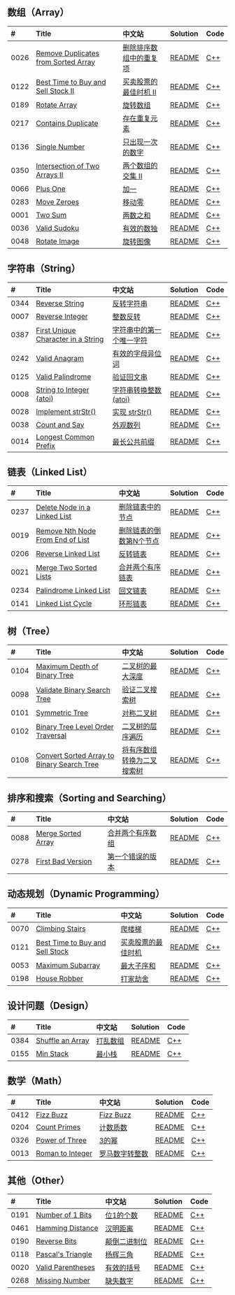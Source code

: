 ## 数组（Array）

|#|Title|中文站|Solution|Code|
|:-|:-|:-|:-|:-|
|0026|[Remove Duplicates from Sorted Array](https://leetcode.com/problems/remove-duplicates-from-sorted-array)|[删除排序数组中的重复项](https://leetcode-cn.com/problems/remove-duplicates-from-sorted-array)|[README](https://github.com/downdemo/LeetCode-Solutions-in-Cpp17/blob/master/docs/0026.md)|[C++](https://github.com/downdemo/LeetCode-Solutions-in-Cpp17/blob/master/src/0026.cpp)|
|0122|[Best Time to Buy and Sell Stock II](https://leetcode.com/problems/best-time-to-buy-and-sell-stock-ii)|[买卖股票的最佳时机 II](https://leetcode-cn.com/problems/best-time-to-buy-and-sell-stock-ii)|[README](https://github.com/downdemo/LeetCode-Solutions-in-Cpp17/blob/master/docs/0122.md)|[C++](https://github.com/downdemo/LeetCode-Solutions-in-Cpp17/blob/master/src/0122.cpp)|
|0189|[Rotate Array](https://leetcode.com/problems/rotate-array)|[旋转数组](https://leetcode-cn.com/problems/rotate-array)|[README](https://github.com/downdemo/LeetCode-Solutions-in-Cpp17/blob/master/docs/0189.md)|[C++](https://github.com/downdemo/LeetCode-Solutions-in-Cpp17/blob/master/src/0189.cpp)|
|0217|[Contains Duplicate](https://leetcode.com/problems/contains-duplicate)|[存在重复元素](https://leetcode-cn.com/problems/contains-duplicate)|[README](https://github.com/downdemo/LeetCode-Solutions-in-Cpp17/blob/master/docs/0217.md)|[C++](https://github.com/downdemo/LeetCode-Solutions-in-Cpp17/blob/master/src/0217.cpp)|
|0136|[Single Number](https://leetcode.com/problems/single-number)|[只出现一次的数字](https://leetcode-cn.com/problems/single-number)|[README](https://github.com/downdemo/LeetCode-Solutions-in-Cpp17/blob/master/docs/0136.md)|[C++](https://github.com/downdemo/LeetCode-Solutions-in-Cpp17/blob/master/src/0136.cpp)|
|0350|[Intersection of Two Arrays II](https://leetcode.com/problems/intersection-of-two-arrays-ii)|[两个数组的交集 II](https://leetcode-cn.com/problems/intersection-of-two-arrays-ii)|[README](https://github.com/downdemo/LeetCode-Solutions-in-Cpp17/blob/master/docs/0350.md)|[C++](https://github.com/downdemo/LeetCode-Solutions-in-Cpp17/blob/master/src/0350.cpp)|
|0066|[Plus One](https://leetcode.com/problems/plus-one)|[加一](https://leetcode-cn.com/problems/plus-one)|[README](https://github.com/downdemo/LeetCode-Solutions-in-Cpp17/blob/master/docs/0066.md)|[C++](https://github.com/downdemo/LeetCode-Solutions-in-Cpp17/blob/master/src/0066.cpp)|
|0283|[Move Zeroes](https://leetcode.com/problems/move-zeroes)|[移动零](https://leetcode-cn.com/problems/move-zeroes)|[README](https://github.com/downdemo/LeetCode-Solutions-in-Cpp17/blob/master/docs/0283.md)|[C++](https://github.com/downdemo/LeetCode-Solutions-in-Cpp17/blob/master/src/0283.cpp)|
|0001|[Two Sum](https://leetcode.com/problems/two-sum)|[两数之和](https://leetcode-cn.com/problems/two-sum/)|[README](https://github.com/downdemo/LeetCode-Solutions-in-Cpp17/blob/master/docs/0001.md)|[C++](https://github.com/downdemo/LeetCode-Solutions-in-Cpp17/blob/master/src/0001.cpp)|
|0036|[Valid Sudoku](https://leetcode.com/problems/valid-sudoku)|[有效的数独](https://leetcode-cn.com/problems/valid-sudoku)|[README](https://github.com/downdemo/LeetCode-Solutions-in-Cpp17/blob/master/docs/0036.md)|[C++](https://github.com/downdemo/LeetCode-Solutions-in-Cpp17/blob/master/src/0036.cpp)|
|0048|[Rotate Image](https://leetcode.com/problems/rotate-image)|[旋转图像](https://leetcode-cn.com/problems/rotate-image)|[README](https://github.com/downdemo/LeetCode-Solutions-in-Cpp17/blob/master/docs/0048.md)|[C++](https://github.com/downdemo/LeetCode-Solutions-in-Cpp17/blob/master/src/0048.cpp)|

## 字符串（String）

|#|Title|中文站|Solution|Code|
|:-|:-|:-|:-|:-|
|0344|[Reverse String](https://leetcode.com/problems/reverse-string)|[反转字符串](https://leetcode-cn.com/problems/reverse-string)|[README](https://github.com/downdemo/LeetCode-Solutions-in-Cpp17/blob/master/docs/0344.md)|[C++](https://github.com/downdemo/LeetCode-Solutions-in-Cpp17/blob/master/src/0344.cpp)|
|0007|[Reverse Integer](https://leetcode.com/problems/reverse-integer)|[整数反转](https://leetcode-cn.com/problems/reverse-integer)|[README](https://github.com/downdemo/LeetCode-Solutions-in-Cpp17/blob/master/docs/0007.md)|[C++](https://github.com/downdemo/LeetCode-Solutions-in-Cpp17/blob/master/src/0007.cpp)|
|0387|[First Unique Character in a String](https://leetcode.com/problems/first-unique-character-in-a-string)|[字符串中的第一个唯一字符](https://leetcode-cn.com/problems/first-unique-character-in-a-string)|[README](https://github.com/downdemo/LeetCode-Solutions-in-Cpp17/blob/master/docs/0387.md)|[C++](https://github.com/downdemo/LeetCode-Solutions-in-Cpp17/blob/master/src/0387.cpp)|
|0242|[Valid Anagram](https://leetcode.com/problems/valid-anagram)|[有效的字母异位词](https://leetcode-cn.com/problems/valid-anagram)|[README](https://github.com/downdemo/LeetCode-Solutions-in-Cpp17/blob/master/docs/0242.md)|[C++](https://github.com/downdemo/LeetCode-Solutions-in-Cpp17/blob/master/src/0242.cpp)|
|0125|[Valid Palindrome](https://leetcode.com/problems/valid-palindrome)|[验证回文串](https://leetcode-cn.com/problems/valid-palindrome)|[README](https://github.com/downdemo/LeetCode-Solutions-in-Cpp17/blob/master/docs/0125.md)|[C++](https://github.com/downdemo/LeetCode-Solutions-in-Cpp17/blob/master/src/0125.cpp)|
|0008|[String to Integer (atoi)](https://leetcode.com/problems/string-to-integer-atoi)|[字符串转换整数 (atoi)](https://leetcode-cn.com/problems/string-to-integer-atoi)|[README](https://github.com/downdemo/LeetCode-Solutions-in-Cpp17/blob/master/docs/0008.md)|[C++](https://github.com/downdemo/LeetCode-Solutions-in-Cpp17/blob/master/src/0008.cpp)|
|0028|[Implement strStr()](https://leetcode.com/problems/implement-strstr)|[实现 strStr()](https://leetcode-cn.com/problems/implement-strstr)|[README](https://github.com/downdemo/LeetCode-Solutions-in-Cpp17/blob/master/docs/0028.md)|[C++](https://github.com/downdemo/LeetCode-Solutions-in-Cpp17/blob/master/src/0028.cpp)|
|0038|[Count and Say](https://leetcode.com/problems/count-and-say)|[外观数列](https://leetcode-cn.com/problems/count-and-say)|[README](https://github.com/downdemo/LeetCode-Solutions-in-Cpp17/blob/master/docs/0038.md)|[C++](https://github.com/downdemo/LeetCode-Solutions-in-Cpp17/blob/master/src/0038.cpp)|
|0014|[Longest Common Prefix](https://leetcode.com/problems/longest-common-prefix)|[最长公共前缀](https://leetcode-cn.com/problems/longest-common-prefix)|[README](https://github.com/downdemo/LeetCode-Solutions-in-Cpp17/blob/master/docs/0014.md)|[C++](https://github.com/downdemo/LeetCode-Solutions-in-Cpp17/blob/master/src/0014.cpp)|

## 链表（Linked List）

|#|Title|中文站|Solution|Code|
|:-|:-|:-|:-|:-|
|0237|[Delete Node in a Linked List](https://leetcode.com/problems/delete-node-in-a-linked-list)|[删除链表中的节点](https://leetcode-cn.com/problems/delete-node-in-a-linked-list)|[README](https://github.com/downdemo/LeetCode-Solutions-in-Cpp17/blob/master/docs/0237.md)|[C++](https://github.com/downdemo/LeetCode-Solutions-in-Cpp17/blob/master/src/0237.cpp)|
|0019|[Remove Nth Node From End of List](https://leetcode.com/problems/remove-nth-node-from-end-of-list)|[删除链表的倒数第N个节点](https://leetcode-cn.com/problems/remove-nth-node-from-end-of-list)|[README](https://github.com/downdemo/LeetCode-Solutions-in-Cpp17/blob/master/docs/0019.md)|[C++](https://github.com/downdemo/LeetCode-Solutions-in-Cpp17/blob/master/src/0019.cpp)|
|0206|[Reverse Linked List](https://leetcode.com/problems/reverse-linked-list)|[反转链表](https://leetcode-cn.com/problems/reverse-linked-list)|[README](https://github.com/downdemo/LeetCode-Solutions-in-Cpp17/blob/master/docs/0206.md)|[C++](https://github.com/downdemo/LeetCode-Solutions-in-Cpp17/blob/master/src/0206.cpp)|
|0021|[Merge Two Sorted Lists](https://leetcode.com/problems/merge-two-sorted-lists)|[合并两个有序链表](https://leetcode-cn.com/problems/merge-two-sorted-lists)|[README](https://github.com/downdemo/LeetCode-Solutions-in-Cpp17/blob/master/docs/0021.md)|[C++](https://github.com/downdemo/LeetCode-Solutions-in-Cpp17/blob/master/src/0021.cpp)|
|0234|[Palindrome Linked List](https://leetcode.com/problems/palindrome-linked-list)|[回文链表](https://leetcode-cn.com/problems/palindrome-linked-list)|[README](https://github.com/downdemo/LeetCode-Solutions-in-Cpp17/blob/master/docs/0234.md)|[C++](https://github.com/downdemo/LeetCode-Solutions-in-Cpp17/blob/master/src/0234.cpp)|
|0141|[Linked List Cycle](https://leetcode.com/problems/linked-list-cycle)|[环形链表](https://leetcode-cn.com/problems/linked-list-cycle)|[README](https://github.com/downdemo/LeetCode-Solutions-in-Cpp17/blob/master/docs/0141.md)|[C++](https://github.com/downdemo/LeetCode-Solutions-in-Cpp17/blob/master/src/0141.cpp)|

## 树（Tree）

|#|Title|中文站|Solution|Code|
|:-|:-|:-|:-|:-|
|0104|[Maximum Depth of Binary Tree](https://leetcode.com/problems/maximum-depth-of-binary-tree)|[二叉树的最大深度](https://leetcode-cn.com/problems/maximum-depth-of-binary-tree)|[README](https://github.com/downdemo/LeetCode-Solutions-in-Cpp17/blob/master/docs/0104.md)|[C++](https://github.com/downdemo/LeetCode-Solutions-in-Cpp17/blob/master/src/0104.cpp)|
|0098|[Validate Binary Search Tree](https://leetcode.com/problems/validate-binary-search-tree)|[验证二叉搜索树](https://leetcode-cn.com/problems/validate-binary-search-tree)|[README](https://github.com/downdemo/LeetCode-Solutions-in-Cpp17/blob/master/docs/0098.md)|[C++](https://github.com/downdemo/LeetCode-Solutions-in-Cpp17/blob/master/src/0098.cpp)|
|0101|[Symmetric Tree](https://leetcode.com/problems/symmetric-tree)|[对称二叉树](https://leetcode-cn.com/problems/symmetric-tree)|[README](https://github.com/downdemo/LeetCode-Solutions-in-Cpp17/blob/master/docs/0101.md)|[C++](https://github.com/downdemo/LeetCode-Solutions-in-Cpp17/blob/master/src/0101.cpp)|
|0102|[Binary Tree Level Order Traversal](https://leetcode.com/problems/binary-tree-level-order-traversal)|[二叉树的层序遍历](https://leetcode-cn.com/problems/binary-tree-level-order-traversal)|[README](https://github.com/downdemo/LeetCode-Solutions-in-Cpp17/blob/master/docs/0102.md)|[C++](https://github.com/downdemo/LeetCode-Solutions-in-Cpp17/blob/master/src/0102.cpp)|
|0108|[Convert Sorted Array to Binary Search Tree ](https://leetcode.com/problems/convert-sorted-array-to-binary-search-tree)|[将有序数组转换为二叉搜索树](https://leetcode-cn.com/problems/convert-sorted-array-to-binary-search-tree)|[README](https://github.com/downdemo/LeetCode-Solutions-in-Cpp17/blob/master/docs/0108.md)|[C++](https://github.com/downdemo/LeetCode-Solutions-in-Cpp17/blob/master/src/0108.cpp)|

## 排序和搜索（Sorting and Searching）

|#|Title|中文站|Solution|Code|
|:-|:-|:-|:-|:-|
|0088|[Merge Sorted Array](https://leetcode.com/problems/merge-sorted-array)|[合并两个有序数组](https://leetcode-cn.com/problems/merge-sorted-array)|[README](https://github.com/downdemo/LeetCode-Solutions-in-Cpp17/blob/master/docs/0088.md)|[C++](https://github.com/downdemo/LeetCode-Solutions-in-Cpp17/blob/master/src/0088.cpp)|
|0278|[First Bad Version](https://leetcode.com/problems/first-bad-version)|[第一个错误的版本](https://leetcode-cn.com/problems/first-bad-version)|[README](https://github.com/downdemo/LeetCode-Solutions-in-Cpp17/blob/master/docs/0278.md)|[C++](https://github.com/downdemo/LeetCode-Solutions-in-Cpp17/blob/master/src/0278.cpp)|

## 动态规划（Dynamic Programming）

|#|Title|中文站|Solution|Code|
|:-|:-|:-|:-|:-|
|0070|[Climbing Stairs](https://leetcode.com/problems/climbing-stairs)|[爬楼梯](https://leetcode-cn.com/problems/climbing-stairs)|[README](https://github.com/downdemo/LeetCode-Solutions-in-Cpp17/blob/master/docs/0070.md)|[C++](https://github.com/downdemo/LeetCode-Solutions-in-Cpp17/blob/master/src/0070.cpp)|
|0121|[Best Time to Buy and Sell Stock](https://leetcode.com/problems/best-time-to-buy-and-sell-stock)|[买卖股票的最佳时机](https://leetcode-cn.com/problems/best-time-to-buy-and-sell-stock)|[README](https://github.com/downdemo/LeetCode-Solutions-in-Cpp17/blob/master/docs/0121.md)|[C++](https://github.com/downdemo/LeetCode-Solutions-in-Cpp17/blob/master/src/0121.cpp)|
|0053|[Maximum Subarray](https://leetcode.com/problems/maximum-subarray)|[最大子序和](https://leetcode-cn.com/problems/maximum-subarray)|[README](https://github.com/downdemo/LeetCode-Solutions-in-Cpp17/blob/master/docs/0053.md)|[C++](https://github.com/downdemo/LeetCode-Solutions-in-Cpp17/blob/master/src/0053.cpp)|
|0198|[House Robber](https://leetcode.com/problems/house-robber)|[打家劫舍](https://leetcode-cn.com/problems/house-robber)|[README](https://github.com/downdemo/LeetCode-Solutions-in-Cpp17/blob/master/docs/0198.md)|[C++](https://github.com/downdemo/LeetCode-Solutions-in-Cpp17/blob/master/src/0198.cpp)|

## 设计问题（Design）

|#|Title|中文站|Solution|Code|
|:-|:-|:-|:-|:-|
|0384|[Shuffle an Array](https://leetcode.com/problems/shuffle-an-array)|[打乱数组](https://leetcode-cn.com/problems/shuffle-an-array)|[README](https://github.com/downdemo/LeetCode-Solutions-in-Cpp17/blob/master/docs/0384.md)|[C++](https://github.com/downdemo/LeetCode-Solutions-in-Cpp17/blob/master/src/0384.cpp)|
|0155|[Min Stack](https://leetcode.com/problems/min-stack)|[最小栈](https://leetcode-cn.com/problems/min-stack)|[README](https://github.com/downdemo/LeetCode-Solutions-in-Cpp17/blob/master/docs/0155.md)|[C++](https://github.com/downdemo/LeetCode-Solutions-in-Cpp17/blob/master/src/0155.cpp)|

## 数学（Math）

|#|Title|中文站|Solution|Code|
|:-|:-|:-|:-|:-|
|0412|[Fizz Buzz](https://leetcode.com/problems/fizz-buzz)|[Fizz Buzz](https://leetcode-cn.com/problems/fizz-buzz)|[README](https://github.com/downdemo/LeetCode-Solutions-in-Cpp17/blob/master/docs/0412.md)|[C++](https://github.com/downdemo/LeetCode-Solutions-in-Cpp17/blob/master/src/0412.cpp)|
|0204|[Count Primes](https://leetcode.com/problems/count-primes)|[计数质数](https://leetcode-cn.com/problems/count-primes)|[README](https://github.com/downdemo/LeetCode-Solutions-in-Cpp17/blob/master/docs/0204.md)|[C++](https://github.com/downdemo/LeetCode-Solutions-in-Cpp17/blob/master/src/0204.cpp)|
|0326|[Power of Three](https://leetcode.com/problems/power-of-three)|[3的幂](https://leetcode-cn.com/problems/power-of-three)|[README](https://github.com/downdemo/LeetCode-Solutions-in-Cpp17/blob/master/docs/0326.md)|[C++](https://github.com/downdemo/LeetCode-Solutions-in-Cpp17/blob/master/src/0326.cpp)|
|0013|[Roman to Integer](https://leetcode.com/problems/roman-to-integer)|[罗马数字转整数](https://leetcode-cn.com/problems/roman-to-integer)|[README](https://github.com/downdemo/LeetCode-Solutions-in-Cpp17/blob/master/docs/0013.md)|[C++](https://github.com/downdemo/LeetCode-Solutions-in-Cpp17/blob/master/src/0013.cpp)|

## 其他（Other）

|#|Title|中文站|Solution|Code|
|:-|:-|:-|:-|:-|
|0191|[Number of 1 Bits](https://leetcode.com/problems/number-of-1-bits)|[位1的个数](https://leetcode-cn.com/problems/number-of-1-bits)|[README](https://github.com/downdemo/LeetCode-Solutions-in-Cpp17/blob/master/docs/0191.md)|[C++](https://github.com/downdemo/LeetCode-Solutions-in-Cpp17/blob/master/src/0191.cpp)|
|0461|[Hamming Distance](https://leetcode.com/problems/hamming-distance)|[汉明距离](https://leetcode-cn.com/problems/hamming-distance)|[README](https://github.com/downdemo/LeetCode-Solutions-in-Cpp17/blob/master/docs/0461.md)|[C++](https://github.com/downdemo/LeetCode-Solutions-in-Cpp17/blob/master/src/0461.cpp)|
|0190|[Reverse Bits](https://leetcode.com/problems/reverse-bits)|[颠倒二进制位](https://leetcode-cn.com/problems/reverse-bits)|[README](https://github.com/downdemo/LeetCode-Solutions-in-Cpp17/blob/master/docs/0190.md)|[C++](https://github.com/downdemo/LeetCode-Solutions-in-Cpp17/blob/master/src/0190.cpp)|
|0118|[Pascal's Triangle](https://leetcode.com/problems/pascals-triangle)|[杨辉三角](https://leetcode-cn.com/problems/pascals-triangle)|[README](https://github.com/downdemo/LeetCode-Solutions-in-Cpp17/blob/master/docs/0118.md)|[C++](https://github.com/downdemo/LeetCode-Solutions-in-Cpp17/blob/master/src/0118.cpp)|
|0020|[Valid Parentheses](https://leetcode.com/problems/valid-parentheses)|[有效的括号](https://leetcode-cn.com/problems/valid-parentheses)|[README](https://github.com/downdemo/LeetCode-Solutions-in-Cpp17/blob/master/docs/0020.md)|[C++](https://github.com/downdemo/LeetCode-Solutions-in-Cpp17/blob/master/src/0020.cpp)|
|0268|[Missing Number](https://leetcode.com/problems/missing-number)|[缺失数字](https://leetcode-cn.com/problems/missing-number)|[README](https://github.com/downdemo/LeetCode-Solutions-in-Cpp17/blob/master/docs/0268.md)|[C++](https://github.com/downdemo/LeetCode-Solutions-in-Cpp17/blob/master/src/0268.cpp)|
